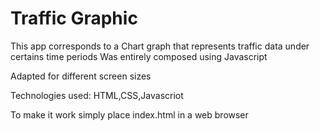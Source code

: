 # Traffic Graphic
This app corresponds to a Chart graph that represents traffic data under certains time periods
Was entirely composed using Javascript


Adapted for different screen sizes



Technologies used:
HTML,CSS,Javascriot


To make it work simply place index.html in a web browser


